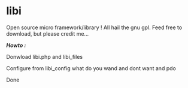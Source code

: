# libi
Open source micro framework/library !
All hail the gnu gpl.
Feed free to download, but please credit me...

**_Howto :_**

Donwload libi.php and libi_files

Configure from libi_config what do you wand and dont want and pdo

Done
